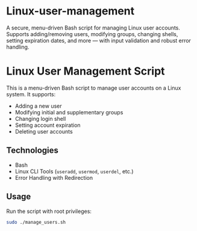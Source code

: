 # Linux-user-management
A secure, menu-driven Bash script for managing Linux user accounts. Supports adding/removing users, modifying groups, changing shells, setting expiration dates, and more — with input validation and robust error handling.

# Linux User Management Script

This is a menu-driven Bash script to manage user accounts on a Linux system. It supports:

- Adding a new user
- Modifying initial and supplementary groups
- Changing login shell
- Setting account expiration
- Deleting user accounts

## Technologies
- Bash
- Linux CLI Tools (`useradd`, `usermod`, `userdel`, etc.)
- Error Handling with Redirection

## Usage
Run the script with root privileges:
```bash
sudo ./manage_users.sh
